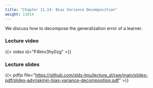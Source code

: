 ```yaml
---
title: "Chapter 11.14: Bias Variance Decomposition"
weight: 11014
---
```

We discuss how to decompose the generalization error of a learner.

<!--more-->

### Lecture video

{{< video id="P4lmv3hy0zg" >}}

### Lecture slides

{{< pdfjs file="https://github.com/slds-lmu/lecture_sl/raw/main/slides-pdf/slides-advriskmin-bias-variance-decomposition.pdf" >}}
